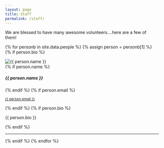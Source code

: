 ```yaml
---
layout: page
title: Staff
permalink: /staff/
---
```


We are blessed to have many awesome volunteers....here are a few of them!

{% for personb in site.data.people %}
{% assign person = personb[1] %}
{% if person.bio %}
<div class="card">
	<img class="card-img-top" src="{{ site.url }}/images/people/{{ person.img }}" alt="{{ person.name }}">
    <div class="card-body">
	{% if person.name %}<h5 class="card-title">{{ person.name }}</h5>{% endif %}
	{% if person.email %}<p class="card-text"><small class="text-muted"><a href="mailto:{{ person.email }}">{{ person.email }}</a></small></p>{% endif %}
	{% if person.bio %}<p class="card-text">{{ person.bio }}</p>{% endif %}
</div>
<hr>
{% endif %}
{% endfor %}
